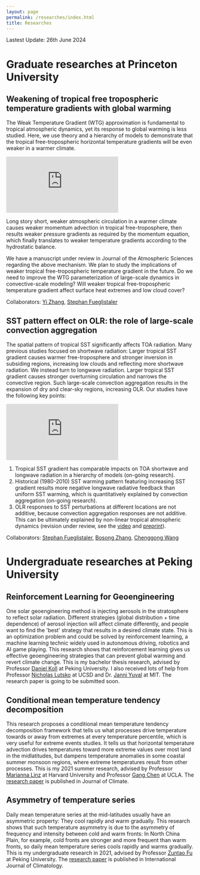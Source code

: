 ```yaml
---
layout: page
permalink: /researches/index.html
title: Researches
---
```


Lastest Update: 26th June 2024

# Graduate researches at Princeton University


## Weakening of tropical free tropospheric temperature gradients with global warming
The Weak Temperature Gradient (WTG) approximation is fundamental to tropical atmospheric dynamics, yet its response to global warming is less studied. Here, we use theory and a hierarchy of models to demonstrate that the tropical free-tropospheric horizontal temperature gradients will be even weaker in a warmer climate.

![weaker_T500_gradient.pdf](https://heng-quan.github.io/figures/weaker_T500_gradient.pdf)

Long story short, weaker atmospheric circulation in a warmer climate causes weaker momentum advection in tropical free-troposphere, then results weaker pressure gradients as required by the momentum equation, which finally translates to weaker temperature gradients according to the hydrostatic balance.

We have a manuscript under review in Journal of the Atmospheric Sciences regarding the above mechanism. We plan to study the implications of weaker tropical free-tropospheric temperature gradient in the future. Do we need to improve the WTG parameterization of large-scale dynamics in convective-scale modeling? Will weaker tropical free-tropospheric temperature gradient affect surface heat extremes and low cloud cover?

Collaborators: [Yi Zhang](https://yzhang-aos.github.io), [Stephan Fueglistaler](https://fueglistaler.princeton.edu)


## SST pattern effect on OLR: the role of large-scale convection aggregation
The spatial pattern of tropical SST significantly affects TOA radiation. Many previous studies focused on shortwave radiation: Larger tropical SST gradient causes warmer free-troposphere and stronger inversion in subsiding regions, increasing low clouds and reflecting more shortwave radiation. 
We instead turn to longwave radiation. Larger tropical SST gradient causes stronger overturning circulation and narrows the convective region. Such large-scale convection aggregation results in the expansion of dry and clear-sky regions, increasing OLR. 
Our studies have the following key points:

![SST_pattern_effect.pdf](https://heng-quan.github.io/figures/SST_pattern_effect.pdf)

1. Tropical SST gradient has comparable impacts on TOA shortwave and longwave radiation in a hierarchy of models (on-going research).
2. Historical (1980-2010) SST warming pattern featuring increasing SST gradient results more negative longwave radiative feedback than uniform SST warming, which is quantitatively explained by convection aggregation (on-going research).
3. OLR responses to SST perturbations at different locations are not additive, because convection aggregation responses are not additive. This can be ultimately explained by non-linear tropical atmospheric dynamics (revision under review, see the [video](https://heng-quan.github.io/file/AGU2023_Quan_video.mp4) and [preprint](https://heng-quan.github.io/mypaper/Quan_2023_JCLI_preprint.pdf)). 

Collaborators: [Stephan Fueglistaler](https://fueglistaler.princeton.edu), [Bosong Zhang](https://scholar.google.com/citations?hl=en&user=fe0ePl0AAAAJ&view_op=list_works&sortby=pubdate), [Chenggong Wang](https://chenggongwang.github.io)


# Undergraduate researches at Peking University 


## Reinforcement Learning for Geoengineering
One solar geoengineering method is injecting aerosols in the stratosphere to reflect solar radiation. Different strategies (global distribution + time dependence) of aerosol injection will affect climate differently, and people want to find the 'best' strategy that results in a desired climate state. This is an optimization problem and could be solved by reinforcement learning, a machine learning technic widely used in autonomous driving, robotics and AI game playing. This research shows that reinforcement learning gives us effective geoengineering strategies that can prevent global warming and revert climate change. This is my bachelor thesis research, advised by Professor [Daniel Koll](https://danielkoll.github.io) at Peking University. I also received lots of help from Professor [Nicholas Lutsko](https://nicklutsko.github.io) at UCSD and Dr. [Janni Yuval](https://yaniyuval.wixsite.com/janniy) at MIT. The research paper is going to be submitted soon.


## Conditional mean temperature tendency decomposition
This research proposes a conditional mean temperature tendency decomposition framework that tells us what processes drive temperature towards or away from extremes at every temperature percentile, which is very useful for extreme events studies. It tells us that horizontal temperature advection drives temperatures toward more extreme values over most land in the midlatitudes, but dampens temperature anomalies in some coastal summer monsoon regions, where extreme temperatures result from other processes. This is my 2021 summer research, advised by Professor [Marianna Linz](https://eps.harvard.edu/people/marinna-katherine-linz) at Harvard University and Professor [Gang Chen](http://gchenpu.com) at UCLA. The [research paper](https://journals.ametsoc.org/view/journals/clim/aop/JCLI-D-22-0556.1/JCLI-D-22-0556.1.xml) is published in Journal of Climate.


## Asymmetry of temperature series
Daily mean temperature series at the mid-latitudes usually have an asymmetric property: They cool rapidly and warm gradually. This research shows that such temperature asymmetry is due to the asymmetry of frequency and intensity between cold and warm fronts: In North China Plain, for example, cold fronts are stronger and more frequent than warm fronts, so daily mean temperature series cools rapidly and warms gradually. This is my undergraduate research in 2021, advised by Professor [Zuntao Fu](https://www.researchgate.net/profile/Zuntao-Fu) at Peking University. The [research paper](https://rmets.onlinelibrary.wiley.com/doi/full/10.1002/joc.7338) is published in International Journal of Climatology.
